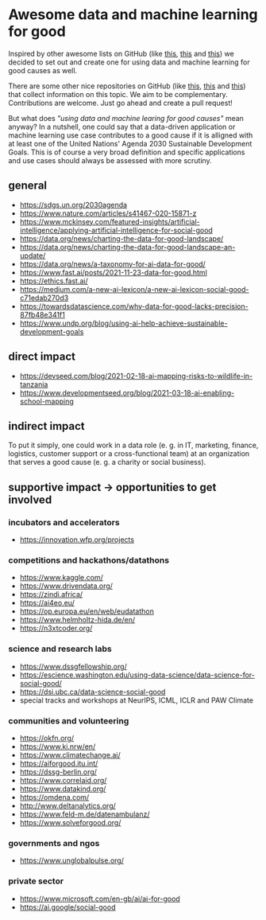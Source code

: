 # Awesome data and machine learning for good

Inspired by other awesome lists on GitHub
(like [this](https://github.com/metakermit/awesome-python-for-social-good),
[this](https://github.com/awesomedata/awesome-public-datasets)
and [this](https://github.com/josephmisiti/awesome-machine-learning))
we decided to set out and create one for using data and machine learning for good causes as well.

There are some other nice repositories on GitHub
(like [this](https://github.com/darenasc/data-science-for-good),
[this](https://github.com/shreyashankar/datasets-for-good)
and [this](https://github.com/dssg/hitchhikers-guide))
that collect information on this topic. We aim to be complementary. Contributions are welcome. Just go ahead and create a pull request!

But what does *"using data and machine learing for good causes"* mean anyway?
In a nutshell, one could say that a data-driven application or machine learning use case contributes to a good cause
if it is alligned with at least one of the United Nations' Agenda 2030 Sustainable Development Goals.
This is of course a very broad definition and specific applications and use cases should always be assessed with more scrutiny.



## general

- https://sdgs.un.org/2030agenda
- https://www.nature.com/articles/s41467-020-15871-z
- https://www.mckinsey.com/featured-insights/artificial-intelligence/applying-artificial-intelligence-for-social-good
- https://data.org/news/charting-the-data-for-good-landscape/
- https://data.org/news/charting-the-data-for-good-landscape-an-update/
- https://data.org/news/a-taxonomy-for-ai-data-for-good/
- https://www.fast.ai/posts/2021-11-23-data-for-good.html
- https://ethics.fast.ai/
- https://medium.com/a-new-ai-lexicon/a-new-ai-lexicon-social-good-c71edab270d3
- https://towardsdatascience.com/why-data-for-good-lacks-precision-87fb48e341f1
- https://www.undp.org/blog/using-ai-help-achieve-sustainable-development-goals



## direct impact

- https://devseed.com/blog/2021-02-18-ai-mapping-risks-to-wildlife-in-tanzania
- https://www.developmentseed.org/blog/2021-03-18-ai-enabling-school-mapping



## indirect impact

To put it simply, one could work in a data role (e. g. in IT, marketing, finance, logistics, customer support or a cross-functional team) at an organization that serves a good cause (e. g. a charity or social business).



## supportive impact -> opportunities to get involved

### incubators and accelerators

- https://innovation.wfp.org/projects



### competitions and hackathons/datathons

- https://www.kaggle.com/
- https://www.drivendata.org/
- https://zindi.africa/
- https://ai4eo.eu/
- https://op.europa.eu/en/web/eudatathon
- https://www.helmholtz-hida.de/en/
- https://n3xtcoder.org/



### science and research labs

- https://www.dssgfellowship.org/
- https://escience.washington.edu/using-data-science/data-science-for-social-good/
- https://dsi.ubc.ca/data-science-social-good
- special tracks and workshops at NeurIPS, ICML, ICLR and PAW Climate



### communities and volunteering

- https://okfn.org/
- https://www.ki.nrw/en/
- https://www.climatechange.ai/
- https://aiforgood.itu.int/
- https://dssg-berlin.org/
- https://www.correlaid.org/
- https://www.datakind.org/
- https://omdena.com/
- http://www.deltanalytics.org/
- https://www.feld-m.de/datenambulanz/
- https://www.solveforgood.org/



### governments and ngos

- https://www.unglobalpulse.org/



### private sector

- https://www.microsoft.com/en-gb/ai/ai-for-good
- https://ai.google/social-good
